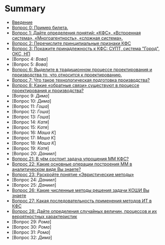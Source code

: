 # Summary

- [Введение](INTRODUCTION.md)
- [Вопрос 0: Пример билета.](tickets/0.md)
- [Вопрос 1: Дайте определения понятий: «КФС», «Встроенная система», «Многоагентность», «сложная система».](tickets/1.md)
- [Вопрос 2: Перечислите принципиальные признаки КФС](tickets/2.md)
- [Вопрос 3: Покажите принадлежность к КФС: СУПТ, система "Город", ОКС, НП](tickets/3.md)
- [Вопрос 4: *Вова*]
- [Вопрос 5: *Вова*]
- [Вопрос 6: Выделите в традиционном процессе проектирования и производства то, что относится к проектированию.](tickets/6.md)
- [Вопрос 7: Что такое технологическая подготовка производства?](tickets/7.md)
- [Вопрос 8: Какие «обратные связи» существуют в процессе проектирования и производства?](tickets/8.md)
- [Вопрос 9: *Дима*]
- [Вопрос 10: *Дима*]
- [Вопрос 11: *Гоша*]
- [Вопрос 12: *Гоша*]
- [Вопрос 13: *Гоша*]
- [Вопрос 14: *Катя*]
- [Вопрос 15: *Катя*]
- [Вопрос 16: *Маша К*]
- [Вопрос 17: *Маша К*]
- [Вопрос 18: *Маша К*]
- [Вопрос 19: *Катя*]
- [Вопрос 20: *Даниил*]
- [Вопрос 21: В чём состоит задача упрощения ММ КФС?](tickets/21.md)
- [Вопрос 22: Какие основные операции построения ММ в аналитическом виде Вы знаете?](tickets/22.md)
- [Вопрос 23: Раскройте понятие «Эвристические методы»](tickets/23.md)
- [Вопрос 24: *Даниил*]
- [Вопрос 25: *Даниил*]
- [Вопрос 26: Какие численные методы решения задачи КОШИ Вы знаете](tickets/26.md)
- [Вопрос 27: Какая последовательность применения методов ИТ в КФС](tickets/27.md)
- [Вопрос 28: Дайте определения случайных величин, процессов и их вероятностных характеристик](tickets/28.md)
- [Вопрос 29: *Рома*]
- [Вопрос 30: *Рома*]
- [Вопрос 31: *Рома*]
- [Вопрос 32: *Дима*]
